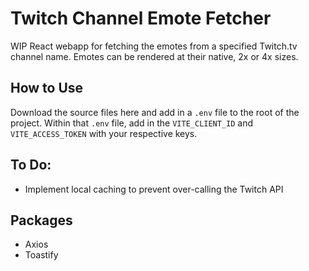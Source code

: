# Twitch Channel Emote Fetcher

WIP React webapp for fetching the emotes from a specified Twitch.tv channel name. Emotes can be rendered at their native, 2x or 4x sizes.

## How to Use

Download the source files here and add in a `.env` file to the root of the project. Within that `.env` file, add in the `VITE_CLIENT_ID` and `VITE_ACCESS_TOKEN` with your respective keys.

## To Do:

- Implement local caching to prevent over-calling the Twitch API

## Packages

- Axios
- Toastify
